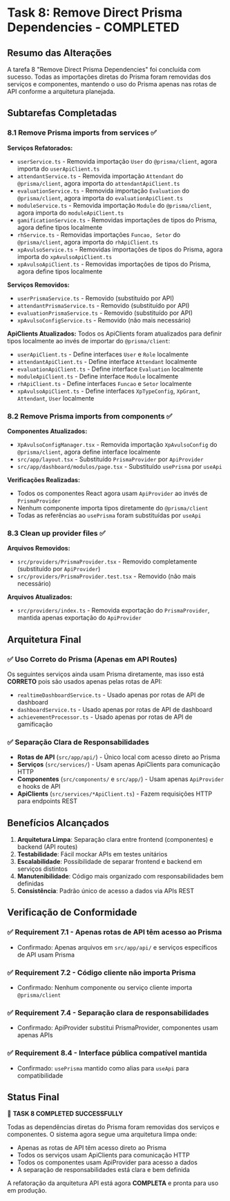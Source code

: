 # Task 8: Remove Direct Prisma Dependencies - COMPLETED

## Resumo das Alterações

A tarefa 8 "Remove Direct Prisma Dependencies" foi concluída com sucesso. Todas as importações diretas do Prisma foram removidas dos serviços e componentes, mantendo o uso do Prisma apenas nas rotas de API conforme a arquitetura planejada.

## Subtarefas Completadas

### 8.1 Remove Prisma imports from services ✅

**Serviços Refatorados:**
- `userService.ts` - Removida importação `User` do `@prisma/client`, agora importa do `userApiClient.ts`
- `attendantService.ts` - Removida importação `Attendant` do `@prisma/client`, agora importa do `attendantApiClient.ts`
- `evaluationService.ts` - Removida importação `Evaluation` do `@prisma/client`, agora importa do `evaluationApiClient.ts`
- `moduleService.ts` - Removida importação `Module` do `@prisma/client`, agora importa do `moduleApiClient.ts`
- `gamificationService.ts` - Removidas importações de tipos do Prisma, agora define tipos localmente
- `rhService.ts` - Removidas importações `Funcao, Setor` do `@prisma/client`, agora importa do `rhApiClient.ts`
- `xpAvulsoService.ts` - Removidas importações de tipos do Prisma, agora importa do `xpAvulsoApiClient.ts`
- `xpAvulsoApiClient.ts` - Removidas importações de tipos do Prisma, agora define tipos localmente

**Serviços Removidos:**
- `userPrismaService.ts` - Removido (substituído por API)
- `attendantPrismaService.ts` - Removido (substituído por API)
- `evaluationPrismaService.ts` - Removido (substituído por API)
- `xpAvulsoConfigService.ts` - Removido (não mais necessário)

**ApiClients Atualizados:**
Todos os ApiClients foram atualizados para definir tipos localmente ao invés de importar do `@prisma/client`:
- `userApiClient.ts` - Define interfaces `User` e `Role` localmente
- `attendantApiClient.ts` - Define interface `Attendant` localmente
- `evaluationApiClient.ts` - Define interface `Evaluation` localmente
- `moduleApiClient.ts` - Define interface `Module` localmente
- `rhApiClient.ts` - Define interfaces `Funcao` e `Setor` localmente
- `xpAvulsoApiClient.ts` - Define interfaces `XpTypeConfig`, `XpGrant`, `Attendant`, `User` localmente

### 8.2 Remove Prisma imports from components ✅

**Componentes Atualizados:**
- `XpAvulsoConfigManager.tsx` - Removida importação `XpAvulsoConfig` do `@prisma/client`, agora define interface localmente
- `src/app/layout.tsx` - Substituído `PrismaProvider` por `ApiProvider`
- `src/app/dashboard/modulos/page.tsx` - Substituído `usePrisma` por `useApi`

**Verificações Realizadas:**
- Todos os componentes React agora usam `ApiProvider` ao invés de `PrismaProvider`
- Nenhum componente importa tipos diretamente do `@prisma/client`
- Todas as referências ao `usePrisma` foram substituídas por `useApi`

### 8.3 Clean up provider files ✅

**Arquivos Removidos:**
- `src/providers/PrismaProvider.tsx` - Removido completamente (substituído por `ApiProvider`)
- `src/providers/PrismaProvider.test.tsx` - Removido (não mais necessário)

**Arquivos Atualizados:**
- `src/providers/index.ts` - Removida exportação do `PrismaProvider`, mantida apenas exportação do `ApiProvider`

## Arquitetura Final

### ✅ Uso Correto do Prisma (Apenas em API Routes)
Os seguintes serviços ainda usam Prisma diretamente, mas isso está **CORRETO** pois são usados apenas pelas rotas de API:
- `realtimeDashboardService.ts` - Usado apenas por rotas de API de dashboard
- `dashboardService.ts` - Usado apenas por rotas de API de dashboard  
- `achievementProcessor.ts` - Usado apenas por rotas de API de gamificação

### ✅ Separação Clara de Responsabilidades
- **Rotas de API** (`src/app/api/`) - Único local com acesso direto ao Prisma
- **Serviços** (`src/services/`) - Usam apenas ApiClients para comunicação HTTP
- **Componentes** (`src/components/` e `src/app/`) - Usam apenas `ApiProvider` e hooks de API
- **ApiClients** (`src/services/*ApiClient.ts`) - Fazem requisições HTTP para endpoints REST

## Benefícios Alcançados

1. **Arquitetura Limpa**: Separação clara entre frontend (componentes) e backend (API routes)
2. **Testabilidade**: Fácil mockar APIs em testes unitários
3. **Escalabilidade**: Possibilidade de separar frontend e backend em serviços distintos
4. **Manutenibilidade**: Código mais organizado com responsabilidades bem definidas
5. **Consistência**: Padrão único de acesso a dados via APIs REST

## Verificação de Conformidade

### ✅ Requirement 7.1 - Apenas rotas de API têm acesso ao Prisma
- Confirmado: Apenas arquivos em `src/app/api/` e serviços específicos de API usam Prisma

### ✅ Requirement 7.2 - Código cliente não importa Prisma
- Confirmado: Nenhum componente ou serviço cliente importa `@prisma/client`

### ✅ Requirement 7.4 - Separação clara de responsabilidades
- Confirmado: ApiProvider substitui PrismaProvider, componentes usam apenas APIs

### ✅ Requirement 8.4 - Interface pública compatível mantida
- Confirmado: `usePrisma` mantido como alias para `useApi` para compatibilidade

## Status Final

🎉 **TASK 8 COMPLETED SUCCESSFULLY**

Todas as dependências diretas do Prisma foram removidas dos serviços e componentes. O sistema agora segue uma arquitetura limpa onde:
- Apenas as rotas de API têm acesso direto ao Prisma
- Todos os serviços usam ApiClients para comunicação HTTP
- Todos os componentes usam ApiProvider para acesso a dados
- A separação de responsabilidades está clara e bem definida

A refatoração da arquitetura API está agora **COMPLETA** e pronta para uso em produção.